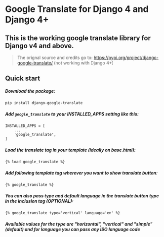 # Google Translate for Django 4 and Django 4+
## This is the working google translate library for Django v4 and above. 
> The orignal source and credits go to: https://pypi.org/project/django-google-translate/ (not working with Django 4+)

## Quick start
##### Download the package:
```
pip install django-google-translate
```
##### Add `google_translate` to your INSTALLED_APPS setting like this:
```
INSTALLED_APPS = [
    ...
    'google_translate',
]
```
##### Load the translate tag in your template (ideally on base.html):
```
{% load google_translate %}
``` 
##### Add following template tag wherever you want to show translate button:
```
{% google_translate %}
```
##### You can also pass type and default language in the translate button type in the inclusion tag (OPTIONAL):
```
{% google_translate type='vertical' language='en' %}
```
##### Available values for the type are "horizontal", "vertical" and "simple" (default) and for language you can pass any ISO language code